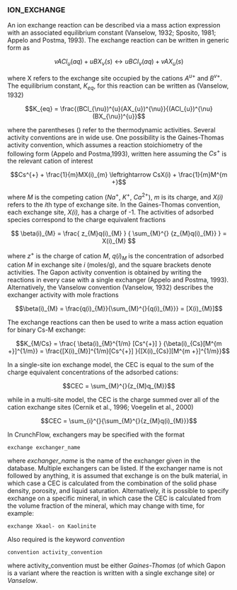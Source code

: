 ### ION_EXCHANGE

An ion exchange reaction can be described via a mass action expression
with an associated equilibrium constant (Vanselow, 1932; Sposito, 1981;
Appelo and Postma, 1993). The exchange reaction can be written in
generic form as

$$vACl_{u}(aq) + uBX_{\nu}(s) \leftrightarrow uBCl_{\nu}(aq) + vAX_{u}(s)$$

where X refers to the exchange site occupied by the cations $A^{u+}$ and
$B^{v+}$. The equilibrium constant, $K_{eq}$, for this reaction can be
written as (Vanselow, 1932)

$$K_{eq} = \frac{(BCl_{\nu})^{u}(AX_{u})^{\nu}}{(ACl_{u})^{\nu}(BX_{\nu})^{u}}$$

where the parentheses () refer to the thermodynamic activities. Several
activity conventions are in wide use. One possibility is the
Gaines-Thomas activity convention, which assumes a reaction
stoichiometry of the following form (Appelo and Postma,1993), written
here assuming the $Cs^+$ is the relevant cation of interest

$$Cs^{+} + \frac{1}{m}MX(i)_{m} \leftrightarrow CsX(i) + \frac{1}{m}M^{m +}$$

where *M* is the competing cation ($Na^{+}$, $K^{+}$, $Ca^{2+}$), *m* is its
charge, and *X(i)* refers to the *i*th type of exchange site. In the
Gaines-Thomas convention, each exchange site, *X(i),* has a charge of
-1. The activities of adsorbed species correspond to the charge 
equivalent fractions

$$ \beta(i)_{M} = \frac{ z_{M}q(i)_{M} } { \sum_{M}^{} {z_{M}q(i)_{M}} } = X(i)_{M} $$

where $z^{+}$ is the charge of cation *M*, $q(i)_{M}$ is the concentration
of adsorbed cation *M* in exchange site *i* (moles/g), and the square
brackets denote activities. The Gapon activity convention is obtained by
writing the reactions in every case with a single exchanger (Appelo and
Postma, 1993). Alternatively, the Vanselow convention (Vanselow, 1932)
describes the exchanger activity with mole fractions

$$\beta(i)_{M} = \frac{q(i)_{M}}{\sum_{M}^{}{q(i)_{M}}} = [X(i)_{M}]$$

The exchange reactions can then be used to write a mass action equation
for binary Cs-M exchange:

$$K_{M/Cs} = \frac{ \beta(i)_{M}^{1/m} [Cs^{+}] } {\beta(i)_{Cs}[M^{m +}]^{1/m}} = \frac{[X(i)_{M}]^{1/m}[Cs^{+}] }{[X(i)_{Cs}][M^{m +}]^{1/m}}$$

In a single-site ion exchange model, the CEC is equal to the sum of the
charge equivalent concentrations of the adsorbed cations:

$$CEC = \sum_{M}^{}{z_{M}q_{M}}$$

while in a multi-site model, the CEC is the charge summed over all of
the cation exchange sites (Cernik et al., 1996; Voegelin et al., 2000)

$$CEC = \sum_{i}^{}{\sum_{M}^{}{z_{M}q(i)_{M}}}$$

In CrunchFlow, exchangers may be specified with the format

    exchange exchanger_name

where *exchanger_name* is the name of the exchanger given in the
database. Multiple exchangers can be listed. If the exchanger name is
not followed by anything, it is assumed that exchange is on the bulk
material, in which case a CEC is calculated from the combination of the
solid phase density, porosity, and liquid saturation. Alternatively, it is possible to specify exchange on a specific
mineral, in which case the CEC is calculated from the volume fraction of
the mineral, which may change with time, for example:

    exchange Xkaol- on Kaolinite

Also required is the keyword *convention*

    convention activity_convention

where activity_convention must be either *Gaines-Thomas* (of which Gapon
is a variant where the reaction is written with a single exchange site) or *Vanselow*.
